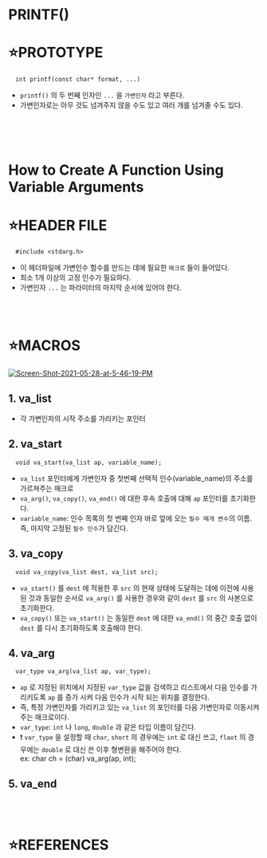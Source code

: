 # PRINTF()

⭐PROTOTYPE
===========


      int printf(const char* format, ...)

* `printf()` 의 두 번째 인자인 `...` 을 `가변인자` 라고 부른다.
* 가변인자로는 아무 것도 넘겨주지 않을 수도 있고 여러 개를 넘겨줄 수도 있다.
</br>
</br>
</br>


# How to Create A Function Using Variable Arguments

⭐HEADER FILE
=============

      #include <stdarg.h>
      
* 이 헤더파일에 가변인수 함수를 만드는 데에 필요한 `매크로` 들이 들어있다.
* 최소 1개 이상의 고정 인수가 필요하다.
* 가변인자 `...` 는 파라미터의 마지막 순서에 있어야 한다.

</br>
</br>

⭐MACROS
========

<a href="https://ibb.co/Z2KQ8hc"><img src="https://i.ibb.co/GHkZ2VC/Screen-Shot-2021-05-28-at-5-46-19-PM.png" alt="Screen-Shot-2021-05-28-at-5-46-19-PM" border="0"></a><br />

## 1. va_list

* 각 가변인자의 시작 주소를 가리키는 포인터

## 2. va_start

      void va_start(va_list ap, variable_name);
      
* `va_list` 포인터에게 가변인자 중 첫번째 선택적 인수(variable_name)의 주소를 가르쳐주는 매크로
* `va_arg()`, `va_copy()`, `va_end()` 에 대한 후속 호출에 대해 `ap` 포인터를 초기화한다.
* `variable_name`: 인수 목록의 첫 번째 인자 바로 앞에 오는 `필수 매개 변수`의 이름. 즉, 마지막 고정된 `필수 인수`가 담긴다.

## 3. va_copy

      void va_copy(va_list dest, va_list src);
      
* `va_start()` 를 `dest` 에 적용한 후 `src` 의 현재 상태에 도달하는 데에 이전에 사용된 것과 동일한 순서로 `va_arg()` 를 사용한 경우와 같이 `dest` 를 `src` 의 사본으로 초기화한다. 
* `va_copy()` 또는 `va_start()` 는 동일한 `dest` 에 대한 `va_end()` 의 중간 호출 없이 `dest` 를 다시 초기화하도록 호출해야 한다.

## 4. va_arg

      var_type va_arg(va_list ap, var_type);

* `ap` 로 지정된 위치에서 지정된 `var_type` 값을 검색하고 리스트에서 다음 인수를 가리키도록 `ap` 를 증가 시켜 다음 인수가 시작 되는 위치를 결정한다. 
* 즉, 특정 가변인자를 가리키고 있는 `va_list` 의 포인터를 다음 가변인자로 이동시켜 주는 매크로이다.
* `var_type`: `int` 나 `long`, `double` 과 같은 타입 이름이 담긴다.
* ❗ `var_type` 을 설정할 때 `char`, `short` 의 경우에는 `int` 로 대신 쓰고, `flaot` 의 경우에는 `double` 로 대신 쓴 이후 형변환을 해주어야 한다.</br>
ex: char ch = (char) va_arg(ap, int);

## 5. va_end

</br>
</br>

⭐REFERENCES
============


